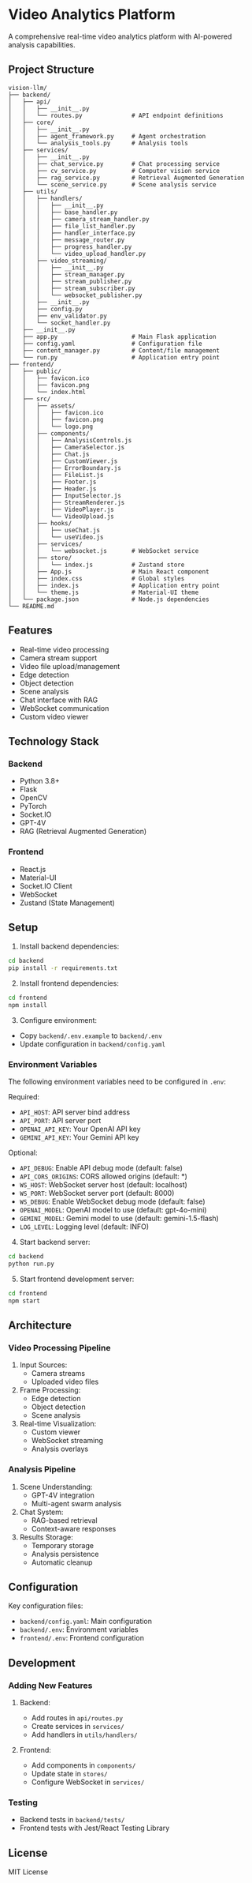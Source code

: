 # Video Analytics Platform

A comprehensive real-time video analytics platform with AI-powered analysis capabilities.

## Project Structure

```
vision-llm/
├── backend/
│   ├── api/
│   │   ├── __init__.py
│   │   └── routes.py              # API endpoint definitions
│   ├── core/
│   │   ├── __init__.py
│   │   ├── agent_framework.py     # Agent orchestration
│   │   └── analysis_tools.py      # Analysis tools
│   ├── services/
│   │   ├── __init__.py
│   │   ├── chat_service.py        # Chat processing service
│   │   ├── cv_service.py          # Computer vision service
│   │   ├── rag_service.py         # Retrieval Augmented Generation
│   │   └── scene_service.py       # Scene analysis service
│   ├── utils/
│   │   ├── handlers/
│   │   │   ├── __init__.py
│   │   │   ├── base_handler.py
│   │   │   ├── camera_stream_handler.py
│   │   │   ├── file_list_handler.py
│   │   │   ├── handler_interface.py
│   │   │   ├── message_router.py
│   │   │   ├── progress_handler.py
│   │   │   └── video_upload_handler.py
│   │   ├── video_streaming/
│   │   │   ├── __init__.py
│   │   │   ├── stream_manager.py
│   │   │   ├── stream_publisher.py
│   │   │   ├── stream_subscriber.py
│   │   │   └── websocket_publisher.py
│   │   ├── __init__.py
│   │   ├── config.py
│   │   ├── env_validator.py
│   │   └── socket_handler.py
│   ├── __init__.py
│   ├── app.py                     # Main Flask application
│   ├── config.yaml                # Configuration file
│   ├── content_manager.py         # Content/file management
│   └── run.py                     # Application entry point
├── frontend/
│   ├── public/
│   │   ├── favicon.ico
│   │   ├── favicon.png
│   │   └── index.html
│   ├── src/
│   │   ├── assets/
│   │   │   ├── favicon.ico
│   │   │   ├── favicon.png
│   │   │   └── logo.png
│   │   ├── components/
│   │   │   ├── AnalysisControls.js
│   │   │   ├── CameraSelector.js
│   │   │   ├── Chat.js
│   │   │   ├── CustomViewer.js
│   │   │   ├── ErrorBoundary.js
│   │   │   ├── FileList.js
│   │   │   ├── Footer.js
│   │   │   ├── Header.js
│   │   │   ├── InputSelector.js
│   │   │   ├── StreamRenderer.js
│   │   │   ├── VideoPlayer.js
│   │   │   └── VideoUpload.js
│   │   ├── hooks/
│   │   │   ├── useChat.js
│   │   │   └── useVideo.js
│   │   ├── services/
│   │   │   └── websocket.js       # WebSocket service
│   │   ├── store/
│   │   │   └── index.js           # Zustand store
│   │   ├── App.js                 # Main React component
│   │   ├── index.css              # Global styles
│   │   ├── index.js               # Application entry point
│   │   └── theme.js               # Material-UI theme
│   └── package.json               # Node.js dependencies
└── README.md
```

## Features

- Real-time video processing
- Camera stream support
- Video file upload/management
- Edge detection
- Object detection
- Scene analysis
- Chat interface with RAG
- WebSocket communication
- Custom video viewer

## Technology Stack

### Backend
- Python 3.8+
- Flask
- OpenCV
- PyTorch
- Socket.IO
- GPT-4V
- RAG (Retrieval Augmented Generation)

### Frontend
- React.js
- Material-UI
- Socket.IO Client
- WebSocket
- Zustand (State Management)

## Setup

1. Install backend dependencies:
```bash
cd backend
pip install -r requirements.txt
```

2. Install frontend dependencies:
```bash
cd frontend
npm install
```

3. Configure environment:
- Copy `backend/.env.example` to `backend/.env`
- Update configuration in `backend/config.yaml`

### Environment Variables

The following environment variables need to be configured in `.env`:

Required:
- `API_HOST`: API server bind address
- `API_PORT`: API server port
- `OPENAI_API_KEY`: Your OpenAI API key
- `GEMINI_API_KEY`: Your Gemini API key

Optional:
- `API_DEBUG`: Enable API debug mode (default: false)
- `API_CORS_ORIGINS`: CORS allowed origins (default: *)
- `WS_HOST`: WebSocket server host (default: localhost)
- `WS_PORT`: WebSocket server port (default: 8000)
- `WS_DEBUG`: Enable WebSocket debug mode (default: false)
- `OPENAI_MODEL`: OpenAI model to use (default: gpt-4o-mini)
- `GEMINI_MODEL`: Gemini model to use (default: gemini-1.5-flash)
- `LOG_LEVEL`: Logging level (default: INFO)

4. Start backend server:
```bash
cd backend
python run.py
```

5. Start frontend development server:
```bash
cd frontend
npm start
```

## Architecture

### Video Processing Pipeline
1. Input Sources:
   - Camera streams
   - Uploaded video files
2. Frame Processing:
   - Edge detection
   - Object detection
   - Scene analysis
3. Real-time Visualization:
   - Custom viewer
   - WebSocket streaming
   - Analysis overlays

### Analysis Pipeline
1. Scene Understanding:
   - GPT-4V integration
   - Multi-agent swarm analysis
2. Chat System:
   - RAG-based retrieval
   - Context-aware responses
3. Results Storage:
   - Temporary storage
   - Analysis persistence
   - Automatic cleanup

## Configuration

Key configuration files:
- `backend/config.yaml`: Main configuration
- `backend/.env`: Environment variables
- `frontend/.env`: Frontend configuration

## Development

### Adding New Features
1. Backend:
   - Add routes in `api/routes.py`
   - Create services in `services/`
   - Add handlers in `utils/handlers/`

2. Frontend:
   - Add components in `components/`
   - Update state in `stores/`
   - Configure WebSocket in `services/`

### Testing
- Backend tests in `backend/tests/`
- Frontend tests with Jest/React Testing Library

## License

MIT License
